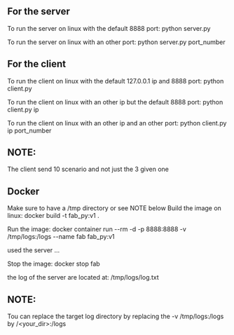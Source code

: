 For the server
--------------
To run the server on linux with the default 8888 port:
python server.py

To run the server on linux with an other port:
python server.py port_number



For the client
--------------
To run the client on linux with the default 127.0.0.1 ip and 8888 port:
python client.py

To run the client on linux with an other ip but the default 8888 port:
python client.py ip

To run the client on linux with an other ip and an other port:
python client.py ip port_number



NOTE:
-----
The client send 10 scenario and not just the 3 given one


Docker
------
Make sure to have a /tmp directory or see NOTE below
Build the image on linux:
docker build -t fab_py:v1 .

Run the image:
docker container run --rm -d -p 8888:8888 -v /tmp/logs:/logs --name fab fab_py:v1

used the server ...

Stop the image:
docker stop fab

the log of the server are located at:
/tmp/logs/log.txt

NOTE:
-----
Tou can replace the target log directory by replacing the -v /tmp/logs:/logs by /<your_dir>:/logs


